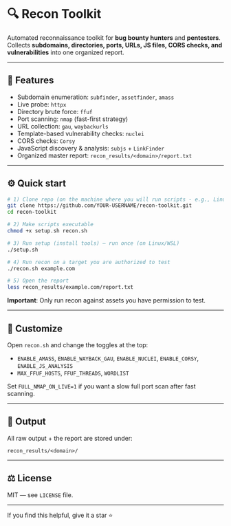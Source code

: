 # 🔍 Recon Toolkit

Automated reconnaissance toolkit for **bug bounty hunters** and **pentesters**.  
Collects **subdomains, directories, ports, URLs, JS files, CORS checks, and vulnerabilities** into one organized report.

---

## 🚀 Features
- Subdomain enumeration: `subfinder`, `assetfinder`, `amass`
- Live probe: `httpx`
- Directory brute force: `ffuf`
- Port scanning: `nmap` (fast-first strategy)
- URL collection: `gau`, `waybackurls`
- Template-based vulnerability checks: `nuclei`
- CORS checks: `Corsy`
- JavaScript discovery & analysis: `subjs` + `LinkFinder`
- Organized master report: `recon_results/<domain>/report.txt`

---

## ⚙️ Quick start

```bash
# 1) Clone repo (on the machine where you will run scripts - e.g., Linux/WSL)
git clone https://github.com/YOUR-USERNAME/recon-toolkit.git
cd recon-toolkit

# 2) Make scripts executable
chmod +x setup.sh recon.sh

# 3) Run setup (install tools) — run once (on Linux/WSL)
./setup.sh

# 4) Run recon on a target you are authorized to test
./recon.sh example.com

# 5) Open the report
less recon_results/example.com/report.txt
```

**Important**: Only run recon against assets you have permission to test.

---

## 🔧 Customize
Open `recon.sh` and change the toggles at the top:
- `ENABLE_AMASS`, `ENABLE_WAYBACK_GAU`, `ENABLE_NUCLEI`, `ENABLE_CORSY`, `ENABLE_JS_ANALYSIS`
- `MAX_FFUF_HOSTS`, `FFUF_THREADS`, `WORDLIST`

Set `FULL_NMAP_ON_LIVE=1` if you want a slow full port scan after fast scanning.

---

## 🧾 Output
All raw output + the report are stored under:
```
recon_results/<domain>/
```

---

## ⚖️ License
MIT — see `LICENSE` file.

---

If you find this helpful, give it a star ⭐
